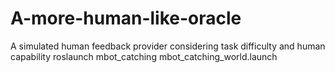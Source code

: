 # A-more-human-like-oracle
A simulated human feedback provider considering task difficulty and human capability
roslaunch mbot_catching mbot_catching_world.launch
